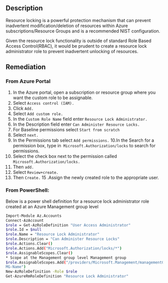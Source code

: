 ## Description

Resource locking is a powerful protection mechanism that can prevent inadvertent modification/deletion of resources within Azure subscriptions/Resource Groups and is a recommended NIST configuration.

Given the resource lock functionality is outside of standard Role Based Access Control(RBAC), it would be prudent to create a resource lock administrator role to prevent inadvertent unlocking of resources.

## Remediation

### From Azure Portal

  1. In the Azure portal, open a subscription or resource group where you want the custom role to be assignable.
  2. Select `Access control (IAM).`
  3. Click `Add.`
  4. Select `Add custom role.`
  5. In the `Custom Role Name` field enter `Resource Lock Administrator.`
  6. In the Description field enter `Can Administer Resource Locks.`
  7. For Baseline permissions select `Start from scratch`
  8. Select `next.`
  9. In the Permissions tab select `Add permissions.`
  10.In the Search for a permission box, type in` Microsoft.Authorization/locks` to search for permissions.
  11. Select the check box next to the permission called `Microsoft.Authorization/locks.`
  12. Then `add.`
  13. Select `Review+create.`
  14. Then `Create.`
  15 .Assign the newly created role to the appropriate user.

### From PowerShell:

Below is a power shell definition for a resource lock administrator role created at an
Azure Management group level

```bash
Import-Module Az.Accounts
Connect-AzAccount
$role = Get-AzRoleDefinition "User Access Administrator"
$role.Id = $null
$role.Name = "Resource Lock Administrator"
$role.Description = "Can Administer Resource Locks"
$role.Actions.Clear()
$role.Actions.Add("Microsoft.Authorization/locks/*")
$role.AssignableScopes.Clear()
* Scope at the Management group level Management group
$role.AssignableScopes.Add("/providers/Microsoft.Management/managementGroups/
MG-Name")
New-AzRoleDefinition -Role $role
Get-AzureRmRoleDefinition "Resource Lock Administrator"
```